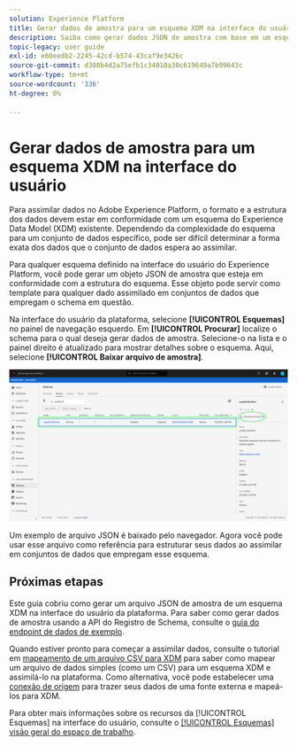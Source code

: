 ```yaml
---
solution: Experience Platform
title: Gerar dados de amostra para um esquema XDM na interface do usuário
description: Saiba como gerar dados JSON de amostra com base em um esquema existente na interface do usuário do Adobe Experience Platform.
topic-legacy: user guide
exl-id: e60eedb2-2245-42cd-b574-43caf9e3426c
source-git-commit: d380b4d2a75efb1c34010a30c619649a7b99643c
workflow-type: tm+mt
source-wordcount: '336'
ht-degree: 0%

---
```


# Gerar dados de amostra para um esquema XDM na interface do usuário

Para assimilar dados no Adobe Experience Platform, o formato e a estrutura dos dados devem estar em conformidade com um esquema do Experience Data Model (XDM) existente. Dependendo da complexidade do esquema para um conjunto de dados específico, pode ser difícil determinar a forma exata dos dados que o conjunto de dados espera ao assimilar.

Para qualquer esquema definido na interface do usuário do Experience Platform, você pode gerar um objeto JSON de amostra que esteja em conformidade com a estrutura do esquema. Esse objeto pode servir como template para qualquer dado assimilado em conjuntos de dados que empregam o schema em questão.

Na interface do usuário da plataforma, selecione **[!UICONTROL Esquemas]** no painel de navegação esquerdo. Em **[!UICONTROL Procurar]** localize o schema para o qual deseja gerar dados de amostra. Selecione-o na lista e o painel direito é atualizado para mostrar detalhes sobre o esquema. Aqui, selecione **[!UICONTROL Baixar arquivo de amostra]**.

![](../images/ui/sample/sample-data.png)

Um exemplo de arquivo JSON é baixado pelo navegador. Agora você pode usar esse arquivo como referência para estruturar seus dados ao assimilar em conjuntos de dados que empregam esse esquema.

## Próximas etapas

Este guia cobriu como gerar um arquivo JSON de amostra de um esquema XDM na interface do usuário da plataforma. Para saber como gerar dados de amostra usando a API do Registro de Schema, consulte o [guia do endpoint de dados de exemplo](../api/sample-data.md).

Quando estiver pronto para começar a assimilar dados, consulte o tutorial em [mapeamento de um arquivo CSV para XDM](../../ingestion/tutorials/map-csv/overview.md) para saber como mapear um arquivo de dados simples (como um CSV) para um esquema XDM e assimilá-lo na plataforma. Como alternativa, você pode estabelecer uma [conexão de origem](../../sources/home.md) para trazer seus dados de uma fonte externa e mapeá-los para XDM.

Para obter mais informações sobre os recursos da [!UICONTROL Esquemas] na interface do usuário, consulte o [[!UICONTROL Esquemas] visão geral do espaço de trabalho](./overview.md).

